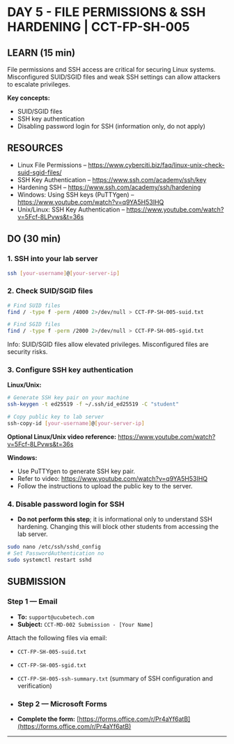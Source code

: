 # DAY 5 - FILE PERMISSIONS & SSH HARDENING | CCT-FP-SH-005

## LEARN (15 min)
File permissions and SSH access are critical for securing Linux systems. Misconfigured SUID/SGID files and weak SSH settings can allow attackers to escalate privileges.

**Key concepts:**  
- SUID/SGID files  
- SSH key authentication  
- Disabling password login for SSH (information only, do not apply)  

## RESOURCES
- Linux File Permissions – https://www.cyberciti.biz/faq/linux-unix-check-suid-sgid-files/  
- SSH Key Authentication – https://www.ssh.com/academy/ssh/key  
- Hardening SSH – https://www.ssh.com/academy/ssh/hardening  
- Windows: Using SSH keys (PuTTYgen) – https://www.youtube.com/watch?v=q9YA5H53IHQ  
- Unix/Linux: SSH Key Authentication – https://www.youtube.com/watch?v=5Fcf-8LPvws&t=36s  

## DO (30 min)

### 1. SSH into your lab server
```bash
ssh [your-username]@[your-server-ip]
```

### 2. Check SUID/SGID files
```bash
# Find SUID files
find / -type f -perm /4000 2>/dev/null > CCT-FP-SH-005-suid.txt

# Find SGID files
find / -type f -perm /2000 2>/dev/null > CCT-FP-SH-005-sgid.txt
```
Info: SUID/SGID files allow elevated privileges. Misconfigured files are security risks.
### 3. Configure SSH key authentication

**Linux/Unix:**
```bash
# Generate SSH key pair on your machine
ssh-keygen -t ed25519 -f ~/.ssh/id_ed25519 -C "student"

# Copy public key to lab server
ssh-copy-id [your-username]@[your-server-ip]
```
**Optional Linux/Unix video reference:** https://www.youtube.com/watch?v=5Fcf-8LPvws&t=36s


**Windows:**  
- Use PuTTYgen to generate SSH key pair.  
- Refer to video: https://www.youtube.com/watch?v=q9YA5H53IHQ  
- Follow the instructions to upload the public key to the server.


### 4. Disable password login for SSH
- **Do not perform this step**; it is informational only to understand SSH hardening. Changing this will block other students from accessing the lab server.
```bash
sudo nano /etc/ssh/sshd_config
# Set PasswordAuthentication no
sudo systemctl restart sshd
```

## SUBMISSION

### Step 1 — Email
- **To:** `support@ucubetech.com`  
- **Subject:** `CCT-MD-002 Submission - [Your Name]`
  
Attach the following files via email:  
- `CCT-FP-SH-005-suid.txt`  
- `CCT-FP-SH-005-sgid.txt`  
- `CCT-FP-SH-005-ssh-summary.txt` (summary of SSH configuration and verification)

- ### Step 2 — Microsoft Forms
- **Complete the form:** [https://forms.office.com/r/Pr4aYf6atB](https://forms.office.com/r/Pr4aYf6atB)
---
